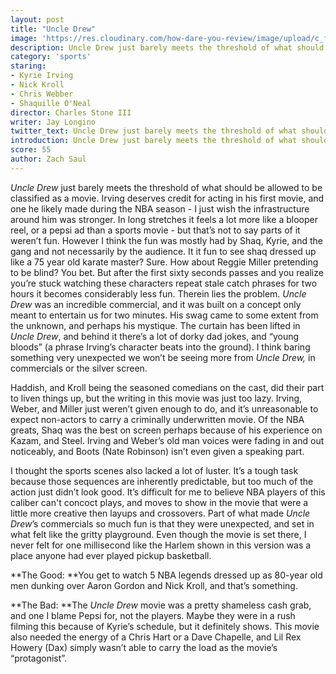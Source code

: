 ```yaml
---
layout: post
title: "Uncle Drew"
image: 'https://res.cloudinary.com/how-dare-you-review/image/upload/c_fill,h_399,w_760/v1531882527/uncle-drew.jpg'
description: Uncle Drew just barely meets the threshold of what should be allowed to be classified as a movie.
category: 'sports'
staring:
- Kyrie Irving
- Nick Kroll
- Chris Webber
- Shaquille O'Neal
director: Charles Stone III
writer: Jay Longino
twitter_text: Uncle Drew just barely meets the threshold of what should be allowed to be classified as a movie.
introduction: Uncle Drew just barely meets the threshold of what should be allowed to be classified as a movie.
score: 55
author: Zach Saul
---
```


*Uncle Drew* just barely meets the threshold of what should be allowed to be classified as a movie. Irving deserves credit for acting in his first movie, and one he likely made during the NBA season - I just wish the infrastructure around him was stronger. In long stretches it feels a lot more like a blooper reel, or a pepsi ad than a sports movie - but that’s not to say parts of it weren’t fun. However I think the fun was mostly had by Shaq, Kyrie, and the gang and not necessarily by the audience. It it fun to see shaq dressed up like a 75 year old karate master? Sure. How about Reggie Miller pretending to be blind? You bet. But after the first sixty seconds passes and you realize you’re stuck watching these characters repeat stale catch phrases for two hours it becomes considerably less fun. Therein lies the problem. *Uncle Drew* was an incredible commercial, and it was built on a concept only meant to entertain us for two minutes. His swag came to some extent from the unknown, and perhaps his mystique. The curtain has been lifted in *Uncle Drew*, and behind it there’s a lot of dorky dad jokes, and “young bloods” (a phrase Irving’s character beats into the ground). I think baring something very unexpected we won’t be seeing more from *Uncle Drew,* in commercials or the silver screen.

Haddish, and Kroll being the seasoned comedians on the cast, did their part to liven things up, but the writing in this movie was just too lazy. Irving, Weber, and Miller just weren’t given enough to do, and it’s unreasonable to expect non-actors to carry a criminally underwritten movie. Of the NBA greats, Shaq was the best on screen perhaps because of his experience on Kazam, and Steel. Irving and Weber’s old man voices were fading in and out noticeably, and Boots (Nate Robinson) isn’t even given a speaking part. 

I thought the sports scenes also lacked a lot of luster. It’s a tough task because those sequences are inherently predictable, but too much of the action just didn’t look good. It’s difficult for me to believe NBA players of this caliber can't concoct plays, and moves to show in the movie that were a little more creative then layups and crossovers. Part of what made *Uncle Drew*’s commercials so much fun is that they were unexpected, and set in what felt like the gritty playground. Even though the movie is set there, I never felt for one millisecond like the Harlem shown in this version was a place anyone had ever played pickup basketball.  

**The Good: **You get to watch 5 NBA legends dressed up as 80-year old men dunking over Aaron Gordon and Nick Kroll, and that’s something.  

**The Bad: **The *Uncle Drew* movie was a pretty shameless cash grab, and one I blame Pepsi for, not the players. Maybe they were in a rush filming this because of Kyrie’s schedule, but it definitely shows. This movie also needed the energy of a Chris Hart or a Dave Chapelle, and Lil Rex Howery (Dax) simply wasn’t able to carry the load as the movie’s “protagonist”.    